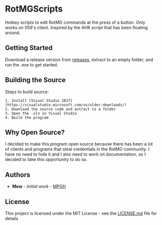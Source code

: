 # RotMGScripts

Hotkey scripts to edit RotMG commands at the press of a button. Only works on 059's client. Inspired by the AHK script that has been floating around.

## Getting Started

Download a release version from [releases](https://github.com/StarOfDoom/RotMGScripts/releases), extract to an empty folder, and run the .exe to get started.

## Building the Source

Steps to build source:

```
1. Install [Visual Studio 2017](https://visualstudio.microsoft.com/vs/older-downloads/)
2. Download the source code and extract to a folder
3. Open the .sln in Visual Studio
4. Build the program
```

## Why Open Source?

I decided to make this program open source because there has been a lot of clients and programs that steal credentials in the RotMG community. I have no need to hide it and I also need to work on documentation, so I decided to take this opportunity to do so.

## Authors

* **Mew** - *Initial work* - [MPGH](https://www.mpgh.net/forum/member.php?u=1328430)

## License

This project is licensed under the MIT License - see the [LICENSE.md](LICENSE.md) file for details
